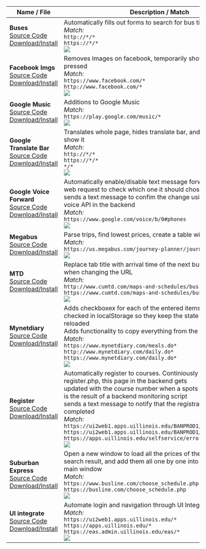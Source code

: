 | Name / File | Description / Match |
|---|---|
| **Buses** <br> [Source Code](https://github.com/aljgom/UserScripts/blob/master/old/buses.user.js "Source Code") [Download/Install](https://aljgom.github.io/UserScripts/old/buses.user.js "Download/Install")| Automatically fills out forms to search for bus tickets <br> _Match:_ <br> ``http://*/*``<br>``https://*/*`` <br> [![](./demos/buses.gif)](./demos/buses.gif " ")|
| **Facebook Imgs** <br> [Source Code](https://github.com/aljgom/UserScripts/blob/master/old/facebook_imgs.user.js "Source Code") [Download/Install](https://aljgom.github.io/UserScripts/old/facebook_imgs.user.js "Download/Install")| Removes Images on facebook, temporarily shows them if 'i' is pressed <br> _Match:_ <br> ``https://www.facebook.com/*``<br>``http://www.facebook.com/*`` <br> [![](./demos/facebook_imgs.gif)](./demos/facebook_imgs.gif " ")|
| **Google Music** <br> [Source Code](https://github.com/aljgom/UserScripts/blob/master/old/google_music.user.js "Source Code") [Download/Install](https://aljgom.github.io/UserScripts/old/google_music.user.js "Download/Install")| Additions to Google Music <br> _Match:_ <br> ``https://play.google.com/music/*`` <br> [![](./demos/google_music.gif)](./demos/google_music.gif " ")|
| **Google Translate Bar** <br> [Source Code](https://github.com/aljgom/UserScripts/blob/master/old/google_translate_bar.user.js "Source Code") [Download/Install](https://aljgom.github.io/UserScripts/old/google_translate_bar.user.js "Download/Install")| Translates whole page, hides translate bar, and adds a button to show it <br> _Match:_ <br> ``http://*/*``<br>``https://*/*``<br>``*/*`` <br> [![](./demos/google_translate_bar.gif)](./demos/google_translate_bar.gif " ")|
| **Google Voice Forward** <br> [Source Code](https://github.com/aljgom/UserScripts/blob/master/old/google_voice_forward.user.js "Source Code") [Download/Install](https://aljgom.github.io/UserScripts/old/google_voice_forward.user.js "Download/Install")| Automatically enable/disable text message forwarding by doing a web request to check which one it should chose<br>sends a text message to confim the change using a PHP google voice API in the backend <br> _Match:_ <br> ``https://www.google.com/voice/b/0#phones`` <br> [![](./demos/google_voice_forward.gif)](./demos/google_voice_forward.gif " ")|
| **Megabus** <br> [Source Code](https://github.com/aljgom/UserScripts/blob/master/old/megabus.user.js "Source Code") [Download/Install](https://aljgom.github.io/UserScripts/old/megabus.user.js "Download/Install")| Parse trips, find lowest prices, create a table with them <br> _Match:_ <br> ``https://us.megabus.com/journey-planner/journeys*`` <br> [![](./demos/megabus.gif)](./demos/megabus.gif " ")|
| **MTD** <br> [Source Code](https://github.com/aljgom/UserScripts/blob/master/old/mtd.user.js "Source Code") [Download/Install](https://aljgom.github.io/UserScripts/old/mtd.user.js "Download/Install")| Replace tab title with arrival time of the next bus, add bus filtering when changing the URL <br> _Match:_ <br> ``http://www.cumtd.com/maps-and-schedules/bus-stops/info/*``<br>``https://www.cumtd.com/maps-and-schedules/bus-stops/info/*`` <br> [![](./demos/mtd.gif)](./demos/mtd.gif " ")|
| **Mynetdiary** <br> [Source Code](https://github.com/aljgom/UserScripts/blob/master/old/mynetdiary.user.js "Source Code") [Download/Install](https://aljgom.github.io/UserScripts/old/mynetdiary.user.js "Download/Install")| Adds checkboxex for each of the entered items, saves if they're checked in localStorage so they keep the state when the page is reloaded<br>Adds functionality to copy everything from the previous day <br> _Match:_ <br> ``https://www.mynetdiary.com/meals.do*``<br>``http://www.mynetdiary.com/daily.do*``<br>``https://www.mynetdiary.com/daily.do*`` <br> [![](./demos/mynetdiary.gif)](./demos/mynetdiary.gif " ")|
| **Register** <br> [Source Code](https://github.com/aljgom/UserScripts/blob/master/old/register.user.js "Source Code") [Download/Install](https://aljgom.github.io/UserScripts/old/register.user.js "Download/Install")| Automatically register to courses\. Continiously checks register\.php, this page in the backend gets<br>updated with the course number when a spots opens for it, which is the result of a backend monitoring script<br>sends a text message to notify that the registration was completed <br> _Match:_ <br> ``https://ui2web1.apps.uillinois.edu/BANPROD1/bwckcoms.P_Regs``<br>``https://ui2web1.apps.uillinois.edu/BANPROD1/bwskfreg.P_AltPin``<br>``https://apps.uillinois.edu/selfservice/error/`` <br> [![](./demos/register.gif)](./demos/register.gif " ")|
| **Suburban Express** <br> [Source Code](https://github.com/aljgom/UserScripts/blob/master/old/suburban_express.user.js "Source Code") [Download/Install](https://aljgom.github.io/UserScripts/old/suburban_express.user.js "Download/Install")| Open a new window to load all the prices of the buses in the search result, and add them all one by one into the table of the main window <br> _Match:_ <br> ``https://www.busline.com/choose_schedule.php``<br>``https://busline.com/choose_schedule.php`` <br> [![](./demos/suburban_express.gif)](./demos/suburban_express.gif " ")|
| **UI integrate** <br> [Source Code](https://github.com/aljgom/UserScripts/blob/master/old/ui_integrate.user.js "Source Code") [Download/Install](https://aljgom.github.io/UserScripts/old/ui_integrate.user.js "Download/Install")| Automate login and navigation through UI Integrate website <br> _Match:_ <br> ``https://ui2web1.apps.uillinois.edu/*``<br>``https://apps.uillinois.edu/*``<br>``https://eas.admin.uillinois.edu/eas/*`` <br> [![](./demos/ui_integrate.gif)](./demos/ui_integrate.gif " ")|
